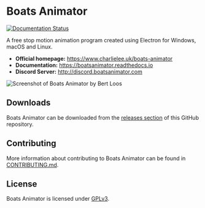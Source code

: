 # Boats Animator

[![Documentation Status](https://readthedocs.org/projects/boatsanimator/badge/?version=stable)](https://boatsanimator.readthedocs.io/en/stable/?badge=stable)

A free stop motion animation program created using Electron for Windows, macOS and Linux.

  * **Official homepage:** <https://www.charlielee.uk/boats-animator>
  * **Documentation:** <https://boatsanimator.readthedocs.io>
  * **Discord Server:** <http://discord.boatsanimator.com>

![Screenshot of Boats Animator by Bert Loos](https://www.charlielee.uk/assets/boats-animator/user-submissions/bertl1.jpg)

## Downloads

Boats Animator can be downloaded from the [releases section](https://github.com/charlielee/boats-animator/releases) of this GitHub repository.

## Contributing

More information about contributing to Boats Animator can be found in [CONTRIBUTING.md](https://github.com/charlielee/boats-animator/blob/master/CONTRIBUTING.md).

## License

Boats Animator is licensed under [GPLv3](http://www.gnu.org/licenses/gpl.html).
